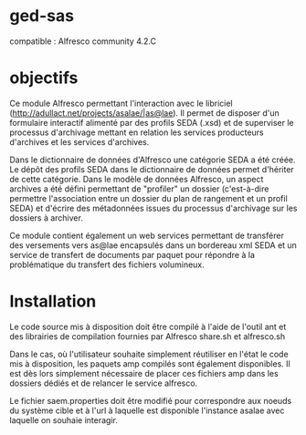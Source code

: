 ged-sas
=======
compatible : Alfresco community 4.2.C

objectifs
===========

Ce module Alfresco permettant l'interaction avec le libriciel (http://adullact.net/projects/asalae/|as@lae).
Il permet de disposer d'un formulaire interactif alimenté par des profils SEDA (.xsd) et de superviser le processus d'archivage mettant en relation les services producteurs d'archives et les services d'archives.

Dans le dictionnaire de données d'Alfresco une catégorie SEDA a été créée. Le dépôt des profils SEDA dans le dictionnaire de données permet d'hériter de cette catégorie. 
Dans le modèle de données Alfresco, un aspect archives a été défini permettant de "profiler" un dossier (c'est-à-dire permettre l'association entre un dossier du plan de rangement et un profil SEDA) et d'écrire des métadonnées issues du processus d'archivage sur les dossiers à archiver.

Ce module contient également un web services permettant de transférer des versements vers as@lae encapsulés dans un bordereau xml SEDA et un service de transfert de documents par paquet pour répondre à la problématique du transfert des fichiers volumineux.

Installation
=============

Le code source mis à disposition doit être compilé à l'aide de l'outil ant et des librairies de compilation fournies par Alfresco share.sh et alfresco.sh

Dans le cas, où l'utilisateur souhaite simplement réutiliser en l'état le code mis à disposition, les paquets amp compilés sont également disponibles. Il est dès lors simplement nécessaire de placer ces fichiers amp dans les dossiers dédiés et de relancer le service alfresco.

Le fichier saem.properties doit être modifié pour correspondre aux noeuds du système cible et à l'url à laquelle est disponible l'instance asalae avec laquelle on souhaie interagir.
